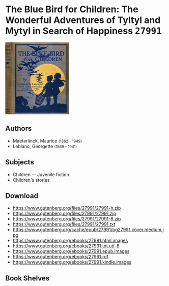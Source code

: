# The Blue Bird for Children: The Wonderful Adventures of Tyltyl and Mytyl in Search of Happiness <kbd>27991</kbd>

![](./cover.medium.jpg "")

## Authors


 - Maeterlinck, Maurice <small>(1862 - 1949)</small>
 - Leblanc, Georgette <small>(1869 - 1941)</small>

## Subjects


 - Children -- Juvenile fiction
 - Children's stories

## Download


 - https://www.gutenberg.org/files/27991/27991-h.zip
 - https://www.gutenberg.org/files/27991/27991.zip
 - https://www.gutenberg.org/files/27991/27991-8.zip
 - https://www.gutenberg.org/files/27991/27991.txt
 - https://www.gutenberg.org/cache/epub/27991/pg27991.cover.medium.jpg
 - https://www.gutenberg.org/ebooks/27991.html.images
 - https://www.gutenberg.org/ebooks/27991.txt.utf-8
 - https://www.gutenberg.org/ebooks/27991.epub.images
 - https://www.gutenberg.org/ebooks/27991.rdf
 - https://www.gutenberg.org/ebooks/27991.kindle.images

## Book Shelves


